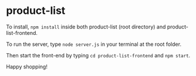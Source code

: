 # product-list

To install, `npm install` inside both product-list (root directory) and product-list-frontend.

To run the server, type `node server.js` in your terminal at the root folder.

Then start the front-end by typing `cd product-list-frontend`
and `npm start`.

Happy shopping!